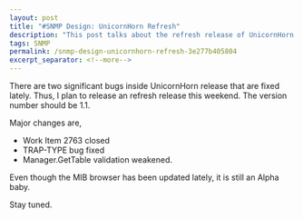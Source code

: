 ```yaml
---
layout: post
title: "#SNMP Design: UnicornHorn Refresh"
description: "This post talks about the refresh release of UnicornHorn."
tags: SNMP
permalink: /snmp-design-unicornhorn-refresh-3e277b405804
excerpt_separator: <!--more-->
---
```

There are two significant bugs inside UnicornHorn release that are fixed lately. Thus, I plan to release an refresh release this weekend. The version number should be 1.1.

Major changes are,

* Work Item 2763 closed
* TRAP-TYPE bug fixed
* Manager.GetTable validation weakened.

Even though the MIB browser has been updated lately, it is still an Alpha baby.

Stay tuned.
<!--more-->